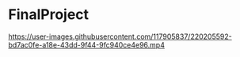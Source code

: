 # FinalProject



https://user-images.githubusercontent.com/117905837/220205592-bd7ac0fe-a18e-43dd-9f44-9fc940ce4e96.mp4


